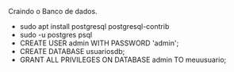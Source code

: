 Craindo o Banco de dados.

+ sudo apt install postgresql postgresql-contrib
+ sudo -u postgres psql
+ CREATE USER admin WITH PASSWORD 'admin';
+ CREATE DATABASE usuariosdb;
+ GRANT ALL PRIVILEGES ON DATABASE admin TO meuusuario;
